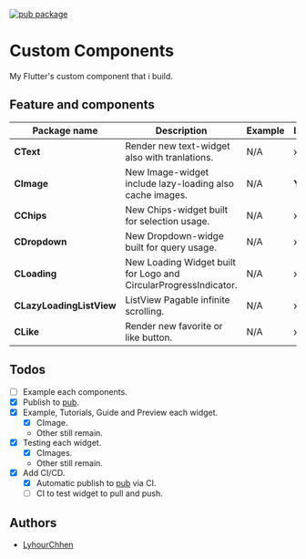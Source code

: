 [![pub package](https://img.shields.io/badge/pub-0.0.1-blueviolet.svg)](https://pub.dev/packages/custom_components)

# Custom Components
My Flutter's custom component that i build.



## Feature and components
 
|Package name| Description | Example|IsDone
|--|--|--|--|
| **CText**  | Render new text-widget also with tranlations. |N/A|x |
|**CImage**|New Image-widget include lazy-loading also cache images.|N/A| **YES**
|**CChips**|New Chips-widget built for selection usage.|N/A|x
|**CDropdown**|New Dropdown-widge built for query usage.|N/A|x
|**CLoading**|New Loading Widget built for Logo and CircularProgressIndicator.|N/A|x
|**CLazyLoadingListView**|ListView Pagable infinite scrolling.|N/A|x
|**CLike**|Render new favorite or like button.|N/A|x

## Todos
- [ ] Example each components. 
- [x] Publish to [pub](https://pub.dev/packages/custom_components).
- [x] Example, Tutorials, Guide and Preview each widget.
  - [x] CImage.
  - Other still remain.
- [x] Testing each widget.
  - [x] CImages.
  - Other still remain.
- [x] Add CI/CD.
  - [x] Automatic publish to [pub](https://pub.dev/packages/custom_components) via CI.
  - [ ] CI to test widget to pull and push.

## Authors 
- [LyhourChhen](https://github.com/lyhourchhen)
